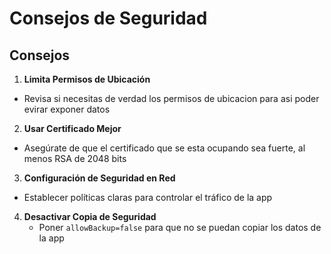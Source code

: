 # Consejos de Seguridad

## Consejos

1. **Limita Permisos de Ubicación**
  - Revisa si necesitas de verdad los permisos de ubicacion para asi poder evirar exponer datos
    
2. **Usar Certificado Mejor**
  - Asegúrate de que el certificado que se esta ocupando sea fuerte, al menos RSA de 2048 bits
    
3. **Configuración de Seguridad en Red**
  - Establecer políticas claras para controlar el tráfico de la app
    
4. **Desactivar Copia de Seguridad**
   - Poner `allowBackup=false` para que no se puedan copiar los datos de la app
